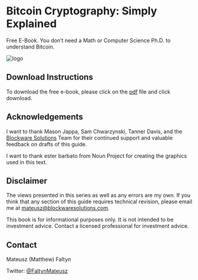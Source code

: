 # Bitcoin Cryptography: Simply Explained
Free E-Book. You don’t need a Math or Computer Science Ph.D. to understand Bitcoin. 

![logo](https://images.squarespace-cdn.com/content/v1/5de588aa3e9c044c1ad8cb59/1575392027729-1UDBJOCV5XJ8QHMB2UX7/Blockware_Full_White-03.png?format=1500w)

## Download Instructions

To download the free e-book, please click on the [pdf](https://github.com/faltynmateusz/Bitcoin-Cryptography-Simply-Explained/blob/main/Bitcoin%20Cryptography%20Simply%20Explained.pdf) file and click download. 

## Acknowledgements

I want to thank Mason Jappa, Sam Chwarzynski, Tanner Davis, and the [Blockware Solutions](https://www.blockwaresolutions.com/) Team for their continued support and valuable feedback on drafts of this guide.

I want to thank ester barbato from Noun Project for creating the graphics used in this text.

## Disclaimer

The views presented in this series as well as any errors are my own. If you think that any section of this guide requires technical revision, please email me at mateusz@blockwaresolutions.com.

This book is for informational purposes only. It is not intended to be investment advice. Contact a licensed professional for investment advice.

## Contact
Mateusz (Matthew) Faltyn

Twitter: [@FaltynMateusz](https://twitter.com/FaltynMateusz)
